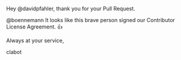 
Hey @davidpfahler,
thank you for your Pull Request.

@boennemann It looks like this brave person signed our Contributor License Agreement. :+1:

Always at your service,

clabot
